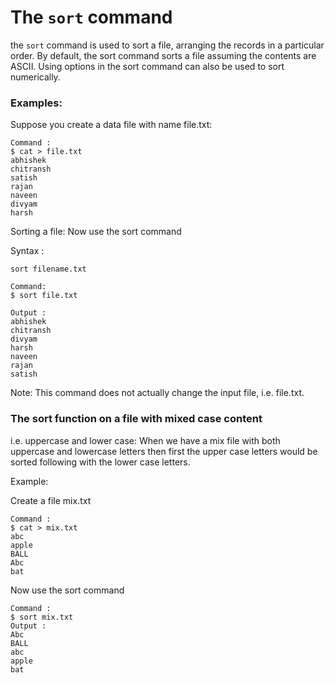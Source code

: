 # The `sort` command

the `sort` command is used to sort a file, arranging the records in a particular order. By default, the sort command sorts a file assuming the contents are ASCII. Using options in the sort command can also be used to sort numerically. 

### Examples:

Suppose you create a data file with name file.txt: 
```
Command : 
$ cat > file.txt
abhishek
chitransh
satish
rajan
naveen
divyam
harsh
```

Sorting a file: Now use the sort command 

Syntax : 

```
sort filename.txt
```

```
Command:
$ sort file.txt

Output :
abhishek
chitransh
divyam
harsh
naveen 
rajan
satish
```

Note: This command does not actually change the input file, i.e. file.txt. 


### The sort function on a file with mixed case content 

i.e. uppercase and lower case: When we have a mix file with both uppercase and lowercase letters then first the upper case letters would be sorted following with the lower case letters.


Example: 

Create a file mix.txt 


```
Command :
$ cat > mix.txt
abc
apple
BALL
Abc
bat
```
Now use the sort command 

```
Command :
$ sort mix.txt
Output :
Abc                                                                                                                                                    
BALL                                                                                                                                                   
abc                                                                                                                                                    
apple                                                                                                                                                  
bat
```


